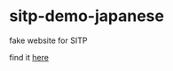 # sitp-demo-japanese
fake website for SITP

find it [here](https://sitp-demo-japanese.anzupop.com/)
